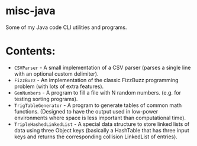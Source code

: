 # misc-java
Some of my Java code CLI utilities and programs.

# Contents:
* `CSVParser`   - A small implementation of a CSV parser (parses a single line with an optional custom delimiter).
* `FizzBuzz`    - An implementation of the classic FizzBuzz programming problem (with lots of extra features).
* `GenNumbers`  - A program to fill a file with N random numbers. (e.g. for testing sorting programs).
* `TrigTableGenerator` - A program to generate tables of common math functions. (Designed to have the output used in low-power environments where space is less important than computational time).
* `TripleHashedLinkedList` - A special data structure to store linked lists of data using three Object keys (basically a HashTable that has three input keys and returns the corresponding collision LinkedList of entries).
